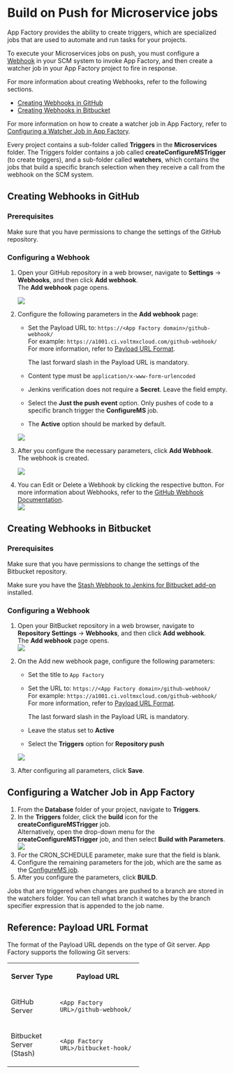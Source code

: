 # Build on Push for Microservice jobs

App Factory provides the ability to create triggers, which are specialized jobs that are used to automate and run tasks for your projects.

To execute your Microservices jobs on push, you must configure a [Webhook](https://en.wikipedia.org/wiki/Webhook) in your SCM system to invoke App Factory, and then create a watcher job in your App Factory project to fire in response.

For more information about creating Webhooks, refer to the following sections.

*   [Creating Webhooks in GitHub](#Webhook_GitHub)
*   [Creating Webhooks in Bitbucket](#Webhooks_Bitbucket)

For more information on how to create a watcher job in App Factory, refer to [Configuring a Watcher Job in App Factory](#AppFactory).

Every project contains a sub-folder called **Triggers** in the **Microservices** folder. The Triggers folder contains a job called **createConfigureMSTrigger** (to create triggers), and a sub-folder called **watchers**, which contains the jobs that build a specific branch selection when they receive a call from the webhook on the SCM system.

## <a name="Webhook_GitHub"></a>Creating Webhooks in GitHub

### Prerequisites

Make sure that you have permissions to change the settings of the GitHub repository.

### Configuring a Webhook

1.  Open your GitHub repository in a web browser, navigate to **Settings** → **Webhooks**, and then click **Add webhook**.  
    The **Add webhook** page opens.

    ![](Resources/Images/Flyway_buildOnPush_GitHub.png)

3.  Configure the following parameters in the **Add webhook** page:
    *   Set the Payload URL to: `https://<App Factory domain>/github-webhook/`  
        For example: `https://a1001.ci.voltmxcloud.com/github-webhook/`  
        For more information, refer to [Payload URL Format](#PayloadURL).

        The last forward slash in the Payload URL is mandatory.

    *   Content type must be `application/x-www-form-urlencoded`
    *   Jenkins verification does not require a **Secret**. Leave the field empty.
    *   Select the **Just the push event** option. Only pushes of code to a specific branch trigger the **ConfigureMS** job.
    *   The **Active** option should be marked by default.

    ![](Resources/Images/Flyway_buildOnPush_GitHub_Params_thumb_0_500.png)

4.  After you configure the necessary parameters, click **Add Webhook**.  
    The webhook is created.

    ![](Resources/Images/AT_AddWebhook.png)

6.  You can Edit or Delete a Webhook by clicking the respective button. For more information about Webhooks, refer to the [GitHub Webhook Documentation](https://developer.github.com/webhooks).  
    ![](Resources/Images/Webhook_Edit_Delete_thumb_700_0.png)

## <a name="Webhooks_Bitbucket"></a>Creating Webhooks in Bitbucket

### Prerequisites

Make sure that you have permissions to change the settings of the Bitbucket repository.

Make sure you have the [Stash Webhook to Jenkins for Bitbucket add-on](https://marketplace.atlassian.com/plugins/com.nerdwin15.stash-stash-webhook-jenkins/server/overview) installed.

### Configuring a Webhook

1.  Open your BitBucket repository in a web browser, navigate to **Repository Settings** → **Webhooks**, and then click **Add webhook**.  
    The **Add webhook** page opens.  
    ![](Resources/Images/bitbucket_addWebhook.png)
2.  On the Add new webhook page, configure the following parameters:
    *   Set the title to `App Factory`
    *   Set the URL to: `https://<App Factory domain>/github-webhook/`  
        For example: `https://a1001.ci.voltmxcloud.com/github-webhook/`  
        For more information, refer to [Payload URL Format](#PayloadURL).

        The last forward slash in the Payload URL is mandatory.

    *   Leave the status set to **Active**
    *   Select the **Triggers** option for **Repository push**

    ![](Resources/Images/bitbucket_params_thumb_800_0.png)

3.  After configuring all parameters, click **Save**.

## <a name="AppFactory"></a>Configuring a Watcher Job in App Factory

1.  From the **Database** folder of your project, navigate to **Triggers**.
2.  In the **Triggers** folder, click the **build** icon for the **createConfigureMSTrigger** job.  
    Alternatively, open the drop-down menu for the **createConfigureMSTrigger** job, and then select **Build with Parameters**.  
    ![](Resources/Images/Microservices_Triggers.png)
3.  For the CRON_SCHEDULE parameter, make sure that the field is blank.
4.  Configure the remaining parameters for the job, which are the same as the [ConfigureMS job](ConfigureMS_Job.md).
5.  After you configure the parameters, click **BUILD**.

Jobs that are triggered when changes are pushed to a branch are stored in the watchers folder. You can tell what branch it watches by the branch specifier expression that is appended to the job name.

## <a name="PayloadURL"></a>Reference: Payload URL Format

The format of the Payload URL depends on the type of Git server. App Factory supports the following Git servers:

<table style="mc-table-style: url('Resources/TableStyles/Basic.css');width: 60%;" class="TableStyle-Basic" cellspacing="0"><colgroup><col class="TableStyle-Basic-Column-Column1" style="width: 20%;"> <col class="TableStyle-Basic-Column-Column1" style="width: 40%;"></colgroup>

<tbody>

<tr class="TableStyle-Basic-Body-Body1">

<th class="TableStyle-Basic-BodyE-Column1-Body1">

Server Type

</th>

<th class="TableStyle-Basic-BodyD-Column1-Body1">

Payload URL

</th>

</tr>

<tr class="TableStyle-Basic-Body-Body1">

<td class="TableStyle-Basic-BodyE-Column1-Body1">

GitHub Server

</td>

<td class="TableStyle-Basic-BodyD-Column1-Body1">

<code>&lt;App Factory URL&gt;/github-webhook/</code>

</td>

</tr>

<tr class="TableStyle-Basic-Body-Body1">

<td class="TableStyle-Basic-BodyE-Column1-Body1">

Bitbucket Server (Stash)

</td>

<td class="TableStyle-Basic-BodyD-Column1-Body1">

<code>&lt;App Factory URL&gt;/bitbucket-hook/</code>

</td>

</tr>

</tbody>

</table>